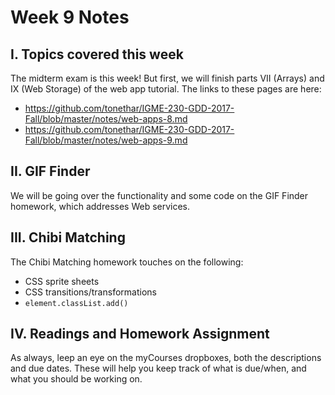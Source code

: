 # Week 9 Notes

## I. Topics covered this week
The midterm exam is this week! 
But first, we will finish parts VII (Arrays) and IX (Web Storage) of the web app tutorial. The links to these pages are here:

- https://github.com/tonethar/IGME-230-GDD-2017-Fall/blob/master/notes/web-apps-8.md
- https://github.com/tonethar/IGME-230-GDD-2017-Fall/blob/master/notes/web-apps-9.md

## II. GIF Finder
We will be going over the functionality and some code on the GIF Finder homework, which addresses Web services.

## III. Chibi Matching
The Chibi Matching homework touches on the following:

- CSS sprite sheets
- CSS transitions/transformations
- `element.classList.add()`

## IV. Readings and Homework Assignment
As always, leep an eye on the myCourses dropboxes, both the descriptions and due dates. These will help you keep track of what is due/when, and what you should be working on.
